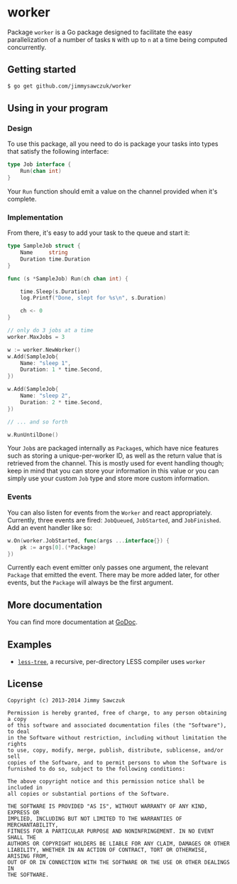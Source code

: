 # worker

Package `worker` is a Go package designed to facilitate the easy parallelization of a number of tasks `N` with up to `n` at a time being computed concurrently.

## Getting started

```bash
$ go get github.com/jimmysawczuk/worker
```

## Using in your program

### Design

To use this package, all you need to do is package your tasks into types that satisfy the following interface:

```go
type Job interface {
	Run(chan int)
}
```

Your `Run` function should emit a value on the channel provided when it's complete.

### Implementation

From there, it's easy to add your task to the queue and start it:

```go
type SampleJob struct {
	Name     string
	Duration time.Duration
}

func (s *SampleJob) Run(ch chan int) {

	time.Sleep(s.Duration)
	log.Printf("Done, slept for %s\n", s.Duration)

	ch <- 0
}

// only do 3 jobs at a time
worker.MaxJobs = 3

w := worker.NewWorker()
w.Add(SampleJob{
	Name: "sleep 1",
	Duration: 1 * time.Second,
})

w.Add(SampleJob{
	Name: "sleep 2",
	Duration: 2 * time.Second,
})

// ... and so forth

w.RunUntilDone()
```

Your `Job`s are packaged internally as `Package`s, which have nice features such as storing a unique-per-worker ID, as well as the return value that is retrieved from the channel. This is mostly used for event handling though; keep in mind that you can store your information in this value or you can simply use your custom `Job` type and store more custom information.

### Events

You can also listen for events from the `Worker` and react appropriately. Currently, three events are fired: `JobQueued`, `JobStarted`, and `JobFinished`. Add an event handler like so:

```go
w.On(worker.JobStarted, func(args ...interface{}) {
	pk := args[0].(*Package)
})
```

Currently each event emitter only passes one argument, the relevant `Package` that emitted the event. There may be more added later, for other events, but the `Package` will always be the first argument.

## More documentation

You can find more documentation at [GoDoc][godoc].

## Examples

* [`less-tree`][less-tree], a recursive, per-directory LESS compiler uses `worker`

## License

```
Copyright (c) 2013-2014 Jimmy Sawczuk

Permission is hereby granted, free of charge, to any person obtaining a copy
of this software and associated documentation files (the "Software"), to deal
in the Software without restriction, including without limitation the rights
to use, copy, modify, merge, publish, distribute, sublicense, and/or sell
copies of the Software, and to permit persons to whom the Software is
furnished to do so, subject to the following conditions:

The above copyright notice and this permission notice shall be included in
all copies or substantial portions of the Software.

THE SOFTWARE IS PROVIDED "AS IS", WITHOUT WARRANTY OF ANY KIND, EXPRESS OR
IMPLIED, INCLUDING BUT NOT LIMITED TO THE WARRANTIES OF MERCHANTABILITY,
FITNESS FOR A PARTICULAR PURPOSE AND NONINFRINGEMENT. IN NO EVENT SHALL THE
AUTHORS OR COPYRIGHT HOLDERS BE LIABLE FOR ANY CLAIM, DAMAGES OR OTHER
LIABILITY, WHETHER IN AN ACTION OF CONTRACT, TORT OR OTHERWISE, ARISING FROM,
OUT OF OR IN CONNECTION WITH THE SOFTWARE OR THE USE OR OTHER DEALINGS IN
THE SOFTWARE.
```

  [godoc]: http://godoc.org/github.com/jimmysawczuk/worker
  [less-tree]: http://github.com/jimmysawczuk/less-tree
